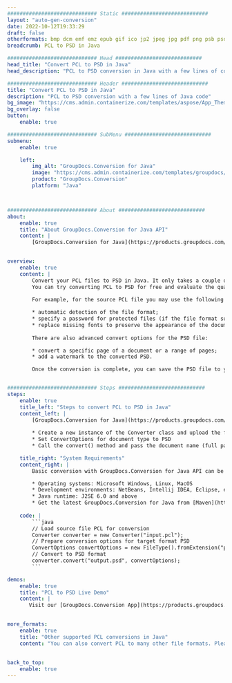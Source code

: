```yaml
---
############################# Static ############################
layout: "auto-gen-conversion"
date: 2022-10-12T19:33:29
draft: false
otherformats: bmp dcm emf emz epub gif ico jp2 jpeg jpg pdf png psb psd svg svgz tex tga tif tiff webp wmf wmz xps
breadcrumb: PCL to PSD in Java

############################# Head ############################
head_title: "Convert PCL to PSD in Java"
head_description: "PCL to PSD conversion in Java with a few lines of code. Convert over 160 file formats using the GroupDocs document conversion API for Java"

############################# Header ############################
title: "Convert PCL to PSD in Java"
description: "PCL to PSD conversion with a few lines of Java code"
bg_image: "https://cms.admin.containerize.com/templates/aspose/App_Themes/V3/images/bg/header1.png"
bg_overlay: false
button:
    enable: true

############################# SubMenu ############################
submenu:
    enable: true

    left:
        img_alt: "GroupDocs.Conversion for Java"
        image: "https://cms.admin.containerize.com/templates/groupdocs/images/product-logos/90x90-noborder/groupdocs-conversion-java.png"
        product: "GroupDocs.Conversion"
        platform: "Java"



############################# About ############################
about:
    enable: true
    title: "About GroupDocs.Conversion for Java API"
    content: |
        [GroupDocs.Conversion for Java](https://products.groupdocs.com/conversion/java/) is an advanced file format conversion API for converting between popular image and document formats such as Microsoft Office, OpenDocument, PDF, HTML, email, CAD. and much more with just a few lines of code. The native API automatically detects the formats of the original documents and offers many options for customizing the converted documents. Along with the function of extracting information from a document, it also supports caching of the conversion results to the local disk by default. However, any type of cache storage can be supported by implementing the appropriate interfaces - Amazon S3, Dropbox, Google Drive, Windows Azure, Reddis, or any others.
    

overview:
    enable: true
    content: |
        Convert your PCL files to PSD in Java. It only takes a couple of lines of Java code on any platform of your choice, such as Windows, Linux, macOS.
        You can try converting PCL to PSD for free and evaluate the quality of the conversion results. Along with simple file conversion scripts, you can try more sophisticated options for loading the PCL source file and storing the PSD output. 
        
        For example, for the source PCL file you may use the following load options:

        * automatic detection of the file format;
        * specify a password for protected files (if the file format supports it);
        * replace missing fonts to preserve the appearance of the document.
        
        There are also advanced convert options for the PSD file:

        * convert a specific page of a document or a range of pages;
        * add a watermark to the converted PSD.

        Once the conversion is complete, you can save the PSD file to your local file path or to any third party storage such as FTP, Amazon S3, Google Drive, Dropbox etc. Please note - to convert PCL to PSD, you do not need to install any additional software, such as MS Office, Open Office, Adobe Acrobat Reader etc.


############################# Steps ############################
steps:
    enable: true
    title_left: "Steps to convert PCL to PSD in Java"
    content_left: |
        [GroupDocs.Conversion for Java](https://products.groupdocs.com/conversion/java/) allows developers to easily convert PCL file to PSD with a few lines of code.
        
        * Create a new instance of the Converter class and upload the file PCL with the full path
        * Set ConvertOptions for document type to PSD
        * Call the convert() method and pass the document name (full path) and format (PSD) as a parameter

    title_right: "System Requirements"
    content_right: |
        Basic conversion with GroupDocs.Conversion for Java API can be done with just a few lines of code. Our APIs are supported on all major platforms and operating systems. Before executing the code below, make sure you have the following prerequisites installed on your system.

        * Operating systems: Microsoft Windows, Linux, MacOS
        * Development environments: NetBeans, Intellij IDEA, Eclipse, etc.
        * Java runtime: J2SE 6.0 and above
        * Get the latest GroupDocs.Conversion for Java from [Maven](https://repository.groupdocs.com/webapp/#/artifacts/browse/tree/General/repo/com/groupdocs/groupdocs-conversion)
         
    code: |
        ```java    
        // Load source file PCL for conversion
        Converter converter = new Converter("input.pcl");
        // Prepare conversion options for target format PSD
        ConvertOptions convertOptions = new FileType().fromExtension("psd").getConvertOptions();
        // Convert to PSD format
        converter.convert("output.psd", convertOptions);
        ```

demos:
    enable: true
    title: "PCL to PSD Live Demo"
    content: |
       Visit our [GroupDocs.Conversion App](https://products.groupdocs.app/conversion/family) website and try PCL to PSD conversion now. The free demo has the following benefits
          

more_formats:
    enable: true
    title: "Other supported PCL conversions in Java"
    content: "You can also convert PCL to many other file formats. Please see the list below."
       
       
back_to_top:
    enable: true
---
```

